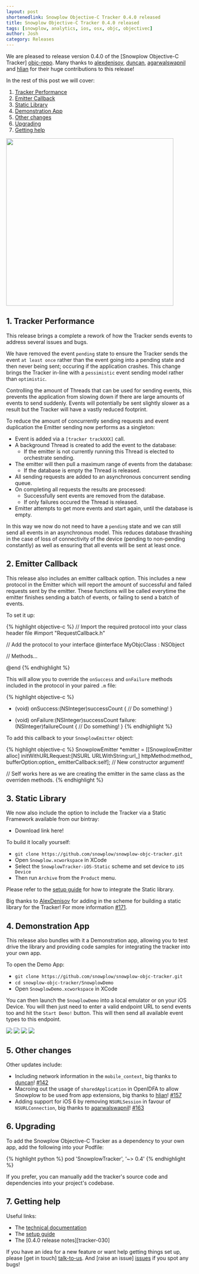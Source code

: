 ```yaml
---
layout: post
shortenedlink: Snowplow Objective-C Tracker 0.4.0 released
title: Snowplow Objective-C Tracker 0.4.0 released
tags: [snowplow, analytics, ios, osx, objc, objectivec]
author: Josh
category: Releases
---
```


We are pleased to release version 0.4.0 of the [Snowplow Objective-C Tracker] [objc-repo]. Many thanks to [alexdenisov][alexdenisov], [duncan][duncan], [agarwalswapnil][agarwalswapnil] and [hlian][hlian] for their huge contributions to this release!

In the rest of this post we will cover:

1. [Tracker Performance](/blog/2015/02/15/snowplow-objective-c-tracker-0.4.0-released/#tracker-performance)
2. [Emitter Callback](/blog/2015/02/15/snowplow-objective-c-tracker-0.4.0-released/#emitter-callback)
3. [Static Library](/blog/2015/02/15/snowplow-objective-c-tracker-0.4.0-released/#static)
4. [Demonstration App](/blog/2015/02/15/snowplow-objective-c-tracker-0.4.0-released/#demo)
5. [Other changes](/blog/2015/02/15/snowplow-objective-c-tracker-0.3.0-released/#changes)
6. [Upgrading](/blog/2015/02/15/snowplow-objective-c-tracker-0.3.0-released/#upgrading)
7. [Getting help](/blog/2015/02/15/snowplow-objective-c-tracker-0.3.0-released/#help)

<img src="/assets/img/blog/2015/08/demo-app-1.png" style="height: 450px; margin: 0 auto;" />

<!--more-->

<h2><a name="tracker-performance">1. Tracker Performance</a></h2>

This release brings a complete a rework of how the Tracker sends events to address several issues and bugs.

We have removed the event `pending` state to ensure the Tracker sends the event `at least once` rather than the event going into a pending state and then never being sent; occuring if the application crashes.  This change brings the Tracker in-line with a `pessimistic` event sending model rather than `optimistic`.

Controlling the amount of Threads that can be used for sending events, this prevents the application from slowing down if there are large amounts of events to send suddenly.  Events will potentially be sent slightly slower as a result but the Tracker will have a vastly reduced footprint.

To reduce the amount of concurrently sending requests and event duplication the Emitter sending now performs as a singleton:

* Event is added via a `[tracker trackXXX]` call.
* A background Thread is created to add the event to the database:
  - If the emitter is not currently running this Thread is elected to orchestrate sending.
* The emitter will then pull a maximum range of events from the database:
  - If the database is empty the Thread is released.
* All sending requests are added to an asynchronous concurrent sending queue.
* On completing all requests the results are processed:
  - Successfully sent events are removed from the database.
  - If only failures occured the Thread is released.
* Emitter attempts to get more events and start again, until the database is empty.

In this way we now do not need to have a `pending` state and we can still send all events in an asynchronous model.  This reduces database thrashing in the case of loss of connectivity of the device (pending to non-pending constantly) as well as ensuring that all events will be sent at least once.

<h2><a name="emitter-callback">2. Emitter Callback</a></h2>

This release also includes an emitter callback option.  This includes a new protocol in the Emitter which will report the amount of successful and failed requests sent by the emitter.  These functions will be called everytime the emitter finishes sending a batch of events, or failing to send a batch of events.

To set it up:

{% highlight objective-c %}
// Import the required protocol into your class header file
#import "RequestCallback.h"

// Add the protocol to your interface
@interface MyObjcClass : NSObject <RequestCallback>

// Methods...

@end
{% endhighlight %}

This will allow you to override the `onSuccess` and `onFailure` methods included in the protocol in your paired `.m` file:

{% highlight objective-c %}
- (void) onSuccess:(NSInteger)successCount {
    // Do something!
}

- (void) onFailure:(NSInteger)successCount failure:(NSInteger)failureCount {
    // Do something!
}
{% endhighlight %}

To add this callback to your `SnowplowEmitter` object:

{% highlight objective-c %}
SnowplowEmitter *emitter = 
    [[SnowplowEmitter alloc] initWithURLRequest:[NSURL URLWithString:url_] 
                                     httpMethod:method_ 
                                   bufferOption:option_ 
                                emitterCallback:self]; // New constructor argument!

// Self works here as we are creating the emitter in the same class as the overriden methods.
{% endhighlight %}

<h2><a name="static">3. Static Library</a></h2>

We now also include the option to include the Tracker via a Static Framework available from our bintray:

* Download link here!

To build it locally yourself:

* `git clone https://github.com/snowplow/snowplow-objc-tracker.git`
* Open `Snowplow.xcworkspace` in XCode
* Select the `SnowplowTracker-iOS-Static` scheme and set device to `iOS Device`
* Then run `Archive` from the `Product` menu.

Please refer to the [setup guide][setup-guide] for how to integrate the Static library.

Big thanks to [AlexDenisov][alexdenisov] for adding in the scheme for building a static library for the Tracker! For more information [#171][pr-171].

<h2><a name="demo">4. Demonstration App</a></h2>

This release also bundles with it a Demonstration app, allowing you to test drive the library and providing code samples for integrating the tracker into your own app.

To open the Demo App:

* `git clone https://github.com/snowplow/snowplow-objc-tracker.git`
* `cd snowplow-objc-tracker/SnowplowDemo`
* Open `SnowplowDemo.xcworkspace` in XCode

You can then launch the `SnowplowDemo` into a local emulator or on your iOS Device.  You will then just need to enter a valid
endpoint URL to send events too and hit the `Start Demo!` button.  This will then send all available event types to this endpoint.

<img src="/assets/img/blog/2015/08/demo-app-2.png" style="width: 24% margin: 0 auto;" />
<img src="/assets/img/blog/2015/08/demo-app-3.png" style="width: 24% margin: 0 auto;" />
<img src="/assets/img/blog/2015/08/demo-app-4.png" style="width: 24% margin: 0 auto;" />
<img src="/assets/img/blog/2015/08/demo-app-5.png" style="width: 24% margin: 0 auto;" />

<h2><a name="changes">5. Other changes</a></h2>

Other updates include:

* Including network information in the `mobile_context`, big thanks to [duncan][duncan]! [#142][pr-142]
* Macroing out the usage of `sharedApplication` in OpenIDFA to allow Snowplow to be used from app extensions, big thanks to [hlian][hlian]! [#157][pr-157]
* Adding support for iOS 6 by removing `NSURLSession` in favour of `NSURLConnection`, big thanks to [agarwalswapnil][agarwalswapnil]! [#163][pr-163]

<h2><a name="upgrading">6. Upgrading</a></h2>

To add the Snowplow Objective-C Tracker as a dependency to your own app, add the following into your Podfile:

{% highlight python %}
pod 'SnowplowTracker', '~> 0.4'
{% endhighlight %}

If you prefer, you can manually add the tracker's source code and dependencies into your project's codebase.

<h2><a name="help">7. Getting help</a></h2>

Useful links:

* The [technical documentation][tech-docs]
* The [setup guide][setup-guide]
* The [0.4.0 release notes][tracker-030]

If you have an idea for a new feature or want help getting things set up, please [get in touch] [talk-to-us]. And [raise an issue] [issues] if you spot any bugs!

[objc-repo]: https://github.com/snowplow/snowplow-objc-tracker

[tech-docs]: https://github.com/snowplow/snowplow/wiki/iOS-Tracker
[setup-guide]: https://github.com/snowplow/snowplow/wiki/iOS-Tracker-Setup
[tracker-040]: https://github.com/snowplow/snowplow-objc-tracker/releases/tag/0.4.0

[alexdenisov]: https://github.com/AlexDenisov
[agarwalswapnil]: https://github.com/agarwalswapnil
[hlian]: https://github.com/hlian
[duncan]: https://github.com/duncan

[pr-142]: https://github.com/snowplow/snowplow-objc-tracker/pull/142
[pr-157]: https://github.com/snowplow/snowplow-objc-tracker/pull/157
[pr-163]: https://github.com/snowplow/snowplow-objc-tracker/pull/163
[pr-171]: https://github.com/snowplow/snowplow-objc-tracker/pull/171

[talk-to-us]: https://github.com/snowplow/snowplow/wiki/Talk-to-us
[issues]: https://github.com/snowplow/snowplow/issues
